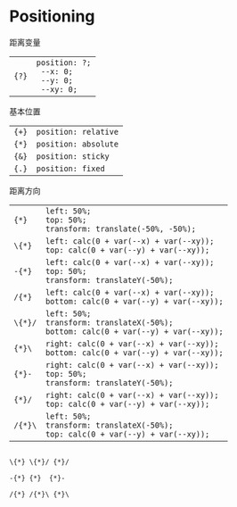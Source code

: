 # Positioning

距离变量

|       |                                                                       |
| ----- | --------------------------------------------------------------------- |
| `{?}` | `position: ?;`<br />` --x: 0;`<br />` --y: 0;`<br />` --xy: 0;`<br /> |

基本位置

|       |                      |
| ----- | -------------------- |
| `{+}` | `position: relative` |
| `{*}` | `position: absolute` |
| `{&}` | `position: sticky`   |
| `{.}` | `position: fixed`    |

距离方向

|         |                                                                                                 |
| ------- | ----------------------------------------------------------------------------------------------- |
| `{*}`   | `left: 50%;`<br />`top: 50%;`<br />`transform: translate(-50%, -50%);`                          |
| `\{*}`  | `left: calc(0 + var(--x) + var(--xy));`<br />`top: calc(0 + var(--y) + var(--xy));`             |
| `-{*}`  | `left: calc(0 + var(--x) + var(--xy));`<br />`top: 50%;`<br />`transform: translateY(-50%);`    |
| `/{*}`  | `left: calc(0 + var(--x) + var(--xy));`<br />`bottom: calc(0 + var(--y) + var(--xy));`          |
| `\{*}/` | `left: 50%;`<br />`transform: translateX(-50%);`<br />`bottom: calc(0 + var(--y) + var(--xy));` |
| `{*}\`  | `right: calc(0 + var(--x) + var(--xy));`<br />`bottom: calc(0 + var(--y) + var(--xy));`         |
| `{*}-`  | `right: calc(0 + var(--x) + var(--xy));`<br />`top: 50%;`<br />`transform: translateY(-50%);`   |
| `{*}/`  | `right: calc(0 + var(--x) + var(--xy));`<br />`top: calc(0 + var(--y) + var(--xy));`            |
| `/{*}\` | `left: 50%;`<br />`transform: translateX(-50%);`<br />`top: calc(0 + var(--y) + var(--xy));`    |

```txt

\{*} \{*}/ {*}/

-{*} {*}  {*}-

/{*} /{*}\ {*}\

```
